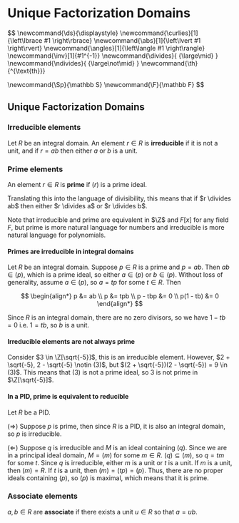 # Unique Factorization Domains

$$
\newcommand{\ds}{\displaystyle}
\newcommand{\curlies}[1]{\left\lbrace #1 \right\rbrace}
\newcommand{\abs}[1]{\left\lvert #1 \right\rvert}
\newcommand{\angles}[1]{\left\langle #1 \right\rangle}
\newcommand{\inv}[1]{#1^{-1}}
\newcommand{\divides}{ {\large\mid} }
\newcommand{\ndivides}{ {\large\not\mid} }
\newcommand{\th}{^{\text{th}}}

\newcommand{\Sp}{\mathbb S}
\newcommand{\F}{\mathbb F}
$$

## Unique Factorization Domains

### Irreducible elements

Let $R$ be an integral domain. An element $r \in R$ is **irreducible** if it is not a unit, and if $r = ab$ then either $a$ or $b$ is a unit.

### Prime elements

An element $r \in R$ is **prime** if $(r)$ is a prime ideal.

Translating this into the language of divisibility, this means that if $r \divides ab$ then either $r \divides a$ or $r \divides b$.

Note that irreducible and prime are equivalent in $\Z$ and $F[x]$ for any field $F$, but prime is more natural language for numbers and irreducible is more natural language for polynomials.

#### Primes are irreducible in integral domains

Let $R$ be an integral domain. Suppose $p \in R$ is a prime and $p = ab$. Then $ab \in (p)$, which is a prime ideal, so either $a \in (p)$ or $b \in (p)$. Without loss of generality, assume $a \in (p)$, so $a = tp$ for some $t \in R$. Then

$$
\begin{align*}
p &= ab \\
p &= tpb \\
p - tbp &= 0 \\
p(1 - tb) &= 0
\end{align*}
$$


Since $R$ is an integral domain, there are no zero divisors, so we have $1 - tb = 0$ i.e. $1 = tb$, so $b$ is a unit.

#### Irreducible elements are not always prime

Consider $3 \in \Z[\sqrt{-5}]$, this is an irreducible element. However, $2 + \sqrt{-5}, 2 - \sqrt{-5} \notin (3)$, but $(2 + \sqrt{-5})(2 - \sqrt{-5}) = 9 \in (3)$. This means that $(3)$ is not a prime ideal, so $3$ is not prime in $\Z[\sqrt{-5}]$.

#### In a PID, prime is equivalent to reducible

Let $R$ be a PID.

($\Rightarrow$) Suppose $p$ is prime, then since $R$ is a PID, it is also an integral domain, so $p$ is irreducible.

($\Leftarrow$) Suppose $q$ is irreducible and $M$ is an ideal containing $(q)$. Since we are in a principal ideal domain, $M = (m)$ for some $m \in R$. $(q) \subseteq (m)$, so $q = tm$ for some $t$. Since $q$ is irreducible, either $m$ is a unit or $t$ is a unit. If $m$ is a unit, then $(m) = R$. If $t$ is a unit, then $(m) = (tp) = (p)$. Thus, there are no proper ideals containing $(p)$, so $(p)$ is maximal, which means that it is prime.

### Associate elements

$a, b \in R$ are **associate** if there exists a unit $u \in R$ so that $a = ub$.